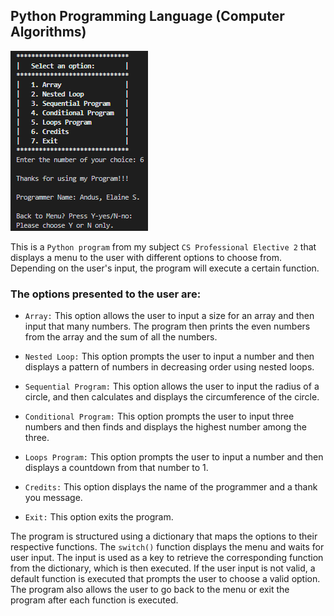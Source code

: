 ## Python Programming Language (Computer Algorithms)

![Program Snippet](program-snippet.PNG "Python Program")

This is a `Python program` from my subject `CS Professional Elective 2` that displays a menu to the user with different options to choose from. Depending on the user's input, the program will execute a certain function.

### The options presented to the user are:

- `Array:` This option allows the user to input a size for an array and then input that many numbers. The program then prints the even numbers from the array and the sum of all the numbers.

- `Nested Loop:` This option prompts the user to input a number and then displays a pattern of numbers in decreasing order using nested loops.

- `Sequential Program:` This option allows the user to input the radius of a circle, and then calculates and displays the circumference of the circle.

- `Conditional Program:` This option prompts the user to input three numbers and then finds and displays the highest number among the three.

- `Loops Program:` This option prompts the user to input a number and then displays a countdown from that number to 1.

- `Credits:` This option displays the name of the programmer and a thank you message.

- `Exit:` This option exits the program.

The program is structured using a dictionary that maps the options to their respective functions. The `switch()` function displays the menu and waits for user input. The input is used as a key to retrieve the corresponding function from the dictionary, which is then executed. If the user input is not valid, a default function is executed that prompts the user to choose a valid option. The program also allows the user to go back to the menu or exit the program after each function is executed.